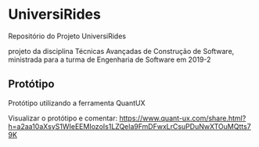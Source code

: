 # UniversiRides
Repositório do Projeto UniversiRides

projeto da disciplina Técnicas Avançadas de Construção de Software, ministrada para a turma de Engenharia de Software em 2019-2


## Protótipo
Protótipo utilizando a ferramenta QuantUX

Visualizar o protótipo e comentar: https://www.quant-ux.com/share.html?h=a2aa10aXsyS1WIeEEMIozoIs1LZQela9FmDFwxLrCsuPDuNwXTOuMQtts79K
